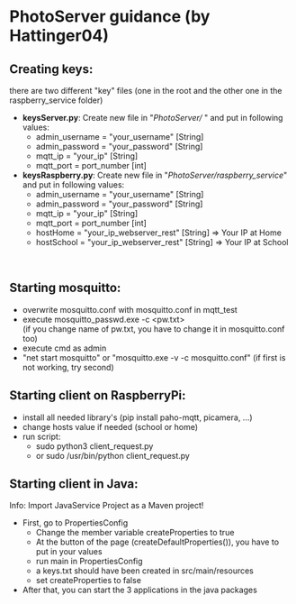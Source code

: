 # PhotoServer guidance (by Hattinger04)

## Creating keys:
there are two different "key" files (one in the root and the other one in the raspberry_service folder)
- **keysServer.py**: 
Create new file in "_PhotoServer/_ " and put in following values: 
  - admin_username = "your_username" [String]
  - admin_password = "your_password" [String]
  - mqtt_ip = "your_ip" [String]
  - mqtt_port = port_number [int]
- **keysRaspberry.py**:
Create new file in "_PhotoServer/raspberry_service_" and put in following values:
  - admin_username = "your_username" [String]
  - admin_password = "your_password" [String]
  - mqtt_ip = "your_ip" [String]
  - mqtt_port = port_number [int]
  - hostHome = "your_ip_webserver_rest" [String] => Your IP at Home
  - hostSchool = "your_ip_webserver_rest" [String] => Your IP at School
<br> 

## Starting mosquitto: 
- overwrite mosquitto.conf with mosquitto.conf in mqtt_test
- execute mosquitto_passwd.exe -c <pw.txt> <username> 
<br> (if you change name of pw.txt, you have to change it in mosquitto.conf too)
- execute cmd as admin
- "net start mosquitto" or "mosquitto.exe -v -c mosquitto.conf" (if first is not working, try second)

## Starting client on RaspberryPi:
- install all needed library's (pip install paho-mqtt, picamera, ...)
- change hosts value if needed (school or home)
- run script: 
    - sudo python3 client_request.py 
    - or sudo /usr/bin/python client_request.py

## Starting client in Java:
Info: Import JavaService Project as a Maven project!
- First, go to PropertiesConfig
  - Change the member variable createProperties to true
  - At the button of the page (createDefaultProperties()), you have to put in your values
  - run main in PropertiesConfig 
  - a keys.txt should have been created in src/main/resources
  - set createProperties to false
- After that, you can start the 3 applications in the java packages

